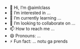 - 👋 Hi, I’m @aimlclass
- 👀 I’m interested in ...
- 🌱 I’m currently learning ...
- 💞️ I’m looking to collaborate on ...
- 📫 How to reach me ...
- 😄 Pronouns: ...
- ⚡ Fun fact: ...
notu ga prends

<!---
aimlclass/aimlclass is a ✨ special ✨ repository because its `README.md` (this file) appears on your GitHub profile.
You can click the Preview link to take a look at your changes.
--->
